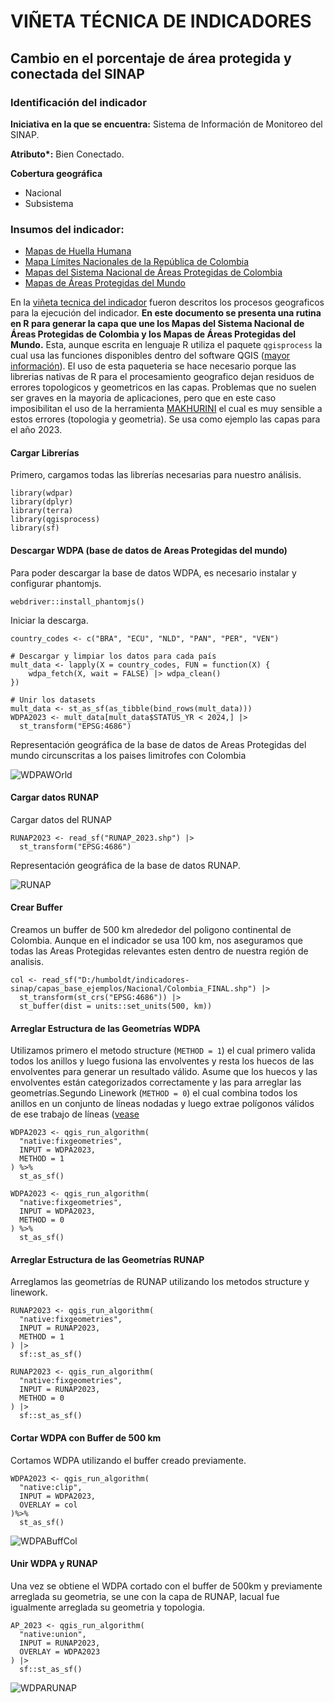 # VIÑETA TÉCNICA DE INDICADORES
## Cambio en el porcentaje de área protegida y conectada del SINAP

### Identificación del indicador

**Iniciativa en la que se encuentra:** Sistema de Información de Monitoreo del SINAP.

**Atributo\*:** Bien Conectado.

**Cobertura geográfica**

- Nacional
- Subsistema

### Insumos del indicador:

- [Mapas de Huella Humana](http://geonetwork.humboldt.org.co/geonetwork/srv/spa/catalog.search#/metadata/3f37fa6b-5290-4399-9ea3-eaafcd0b2fbe)
- [Mapa Límites Nacionales de la República de Colombia](https://drive.google.com/drive/folders/17TpVc0A0v9Pll9lkG_4QifiO3ibkLlLn?usp=drive_link)
- [Mapas del Sistema Nacional de Áreas Protegidas de Colombia](https://docs.google.com/document/d/1ikapUO27gE1hucJHv512WV4G1QmUP--B2Toj_jI3ggI/edit?usp=sharing)
- [Mapas de Áreas Protegidas del Mundo](https://www.protectedplanet.net/en/thematic-areas/wdpa?tab=WDPA)

En la [viñeta tecnica del indicador](https://github.com/PEM-Humboldt/indicadores-sinap/blob/master/anexos/vineta_tecnica_bien_conectado.md) fueron descritos los procesos geograficos para la ejecución del indicador. **En este documento se presenta una rutina en R para generar la capa que une los Mapas del Sistema Nacional de Áreas Protegidas de Colombia y los Mapas de Áreas Protegidas del Mundo.** Esta, aunque escrita en lenguaje R utiliza el paquete `qgisprocess` la cual usa las funciones disponibles dentro del software QGIS ([mayor información](https://r-spatial.github.io/qgisprocess/articles/qgisprocess.html)). El uso de esta paqueteria se hace necesario porque las librerias nativas de R para el procesamiento geografico dejan residuos de errores topologicos y geometricos en las capas. Problemas que no suelen ser graves en la mayoria de aplicaciones, pero que en este caso imposibilitan el uso de la herramienta [MAKHURINI](https://github.com/connectscape/Makurhini) el cual es muy sensible a estos errores (topologia y geometria). Se usa como ejemplo las capas para el año 2023.

#### Cargar Librerías

Primero, cargamos todas las librerías necesarias para nuestro análisis.

```
library(wdpar)
library(dplyr)
library(terra)
library(qgisprocess)
library(sf)
```

#### Descargar WDPA (base de datos de Areas Protegidas del mundo)

Para poder descargar la base de datos WDPA, es necesario instalar y configurar phantomjs.

```
webdriver::install_phantomjs()
```

Iniciar la descarga.

```
country_codes <- c("BRA", "ECU", "NLD", "PAN", "PER", "VEN")

# Descargar y limpiar los datos para cada país
mult_data <- lapply(X = country_codes, FUN = function(X) {
    wdpa_fetch(X, wait = FALSE) |> wdpa_clean()
})

# Unir los datasets
mult_data <- st_as_sf(as_tibble(bind_rows(mult_data)))
WDPA2023 <- mult_data[mult_data$STATUS_YR < 2024,] |> 
  st_transform("EPSG:4686")
```

Representación geográfica de la base de datos de Areas Protegidas del mundo circunscritas a los paises limitrofes con Colombia

![WDPAWOrld](https://github.com/PEM-Humboldt/indicadores-sinap/blob/master/img/wdpa_world.png)

#### Cargar datos RUNAP

Cargar datos del RUNAP

```
RUNAP2023 <- read_sf("RUNAP_2023.shp") |> 
  st_transform("EPSG:4686")
```

Representación geográfica de la base de datos RUNAP.

 ![RUNAP](https://github.com/PEM-Humboldt/indicadores-sinap/blob/master/img/RUNAP.png)

#### Crear Buffer

Creamos un buffer de 500 km alrededor del poligono continental de Colombia. Aunque en el indicador se usa 100 km, nos aseguramos que todas las Areas Protegidas relevantes esten dentro de nuestra región de analisis.

```
col <- read_sf("D:/humboldt/indicadores-sinap/capas_base_ejemplos/Nacional/Colombia_FINAL.shp") |>
  st_transform(st_crs("EPSG:4686")) |>
  st_buffer(dist = units::set_units(500, km))
```

#### Arreglar Estructura de las Geometrías WDPA

Utilizamos primero el metodo structure (`METHOD = 1`) el cual primero valida todos los anillos y luego fusiona las envolventes y resta los huecos de las envolventes para generar un resultado válido. Asume que los huecos y las envolventes están categorizados correctamente y las   para arreglar las geometrías.Segundo Linework (`METHOD = 0`) el cual combina todos los anillos en un conjunto de líneas nodadas y luego extrae polígonos válidos de ese trabajo de líneas ([vease](https://www.qgistutorials.com/en/docs/3/handling_invalid_geometries.html)

```
WDPA2023 <- qgis_run_algorithm(
  "native:fixgeometries",
  INPUT = WDPA2023, 
  METHOD = 1
) %>% 
  st_as_sf()

WDPA2023 <- qgis_run_algorithm(
  "native:fixgeometries",
  INPUT = WDPA2023, 
  METHOD = 0
) %>% 
  st_as_sf()
```

#### Arreglar Estructura de las Geometrías RUNAP

Arreglamos las geometrías de RUNAP utilizando los metodos structure y linework.

```
RUNAP2023 <- qgis_run_algorithm(
  "native:fixgeometries",
  INPUT = RUNAP2023, 
  METHOD = 1
) |>
  sf::st_as_sf()

RUNAP2023 <- qgis_run_algorithm(
  "native:fixgeometries",
  INPUT = RUNAP2023, 
  METHOD = 0
) |>
  sf::st_as_sf()
```

#### Cortar WDPA con Buffer de 500 km

Cortamos WDPA utilizando el buffer creado previamente.

```
WDPA2023 <- qgis_run_algorithm(
  "native:clip",
  INPUT = WDPA2023, 
  OVERLAY = col
)%>% 
  st_as_sf()
```

![WDPABuffCol](https://github.com/PEM-Humboldt/indicadores-sinap/blob/master/img/wdpaBuffCol.png)


#### Unir WDPA y RUNAP

Una vez se obtiene el WDPA cortado con el buffer de 500km y previamente arreglada su geometria, se une con la capa de RUNAP, lacual fue igualmente arreglada su geometria y topologia. 

```
AP_2023 <- qgis_run_algorithm(
  "native:union",
  INPUT = RUNAP2023, 
  OVERLAY = WDPA2023
) |>
  sf::st_as_sf()
```
![WDPARUNAP](https://github.com/PEM-Humboldt/indicadores-sinap/blob/master/img/WDPARUNAP.png)
